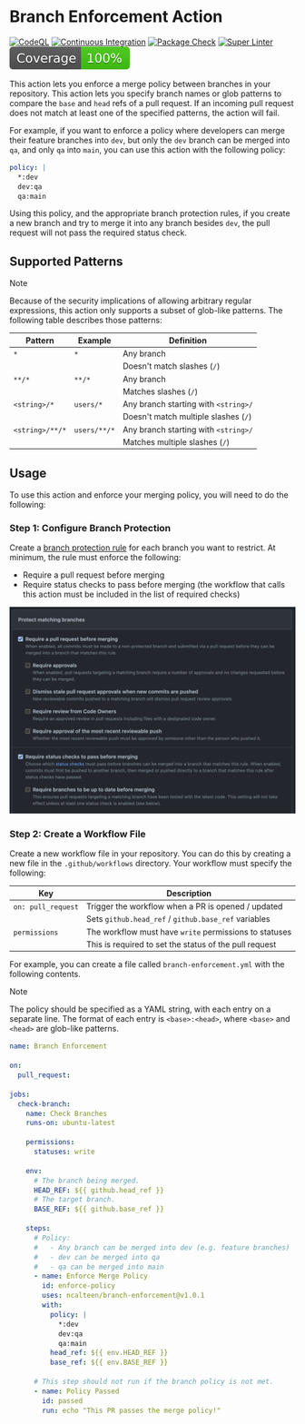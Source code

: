 # Branch Enforcement Action

[![CodeQL](https://github.com/ncalteen/branch-enforcement/actions/workflows/codeql.yml/badge.svg)](https://github.com/ncalteen/branch-enforcement/actions/workflows/codeql.yml)
[![Continuous Integration](https://github.com/ncalteen/branch-enforcement/actions/workflows/continuous-integration.yml/badge.svg)](https://github.com/ncalteen/branch-enforcement/actions/workflows/continuous-integration.yml)
[![Package Check](https://github.com/ncalteen/branch-enforcement/actions/workflows/package-check.yml/badge.svg)](https://github.com/ncalteen/branch-enforcement/actions/workflows/package-check.yml)
[![Super Linter](https://github.com/ncalteen/branch-enforcement/actions/workflows/super-linter.yml/badge.svg)](https://github.com/ncalteen/branch-enforcement/actions/workflows/super-linter.yml)
[![Code Coverage](./badges/coverage.svg)](./badges/coverage.svg)

This action lets you enforce a merge policy between branches in your repository.
This action lets you specify branch names or glob patterns to compare the `base`
and `head` refs of a pull request. If an incoming pull request does not match at
least one of the specified patterns, the action will fail.

For example, if you want to enforce a policy where developers can merge their
feature branches into `dev`, but only the `dev` branch can be merged into `qa`,
and only `qa` into `main`, you can use this action with the following policy:

```yaml
policy: |
  *:dev
  dev:qa
  qa:main
```

Using this policy, and the appropriate branch protection rules, if you create a
new branch and try to merge it into any branch besides `dev`, the pull request
will not pass the required status check.

## Supported Patterns

> [!NOTE]
>
> Because of the security implications of allowing arbitrary regular
> expressions, this action only supports a subset of glob-like patterns. The
> following table describes those patterns:

| Pattern         | Example      | Definition                           |
| --------------- | ------------ | ------------------------------------ |
| `*`             | `*`          | Any branch                           |
|                 |              | Doesn't match slashes (`/`)          |
| `**/*`          | `**/*`       | Any branch                           |
|                 |              | Matches slashes (`/`)                |
| `<string>/*`    | `users/*`    | Any branch starting with `<string>/` |
|                 |              | Doesn't match multiple slashes (`/`) |
| `<string>/**/*` | `users/**/*` | Any branch starting with `<string>/` |
|                 |              | Matches multiple slashes (`/`)       |

## Usage

To use this action and enforce your merging policy, you will need to do the
following:

### Step 1: Configure Branch Protection

Create a
[branch protection rule](https://docs.github.com/en/repositories/configuring-branches-and-merges-in-your-repository/managing-protected-branches/about-protected-branches)
for each branch you want to restrict. At minimum, the rule must enforce the
following:

- Require a pull request before merging
- Require status checks to pass before merging (the workflow that calls this
  action must be included in the list of required checks)

![Example branch protection settings](img/branch-protection.png)

### Step 2: Create a Workflow File

Create a new workflow file in your repository. You can do this by creating a new
file in the `.github/workflows` directory. Your workflow must specify the
following:

| Key                | Description                                            |
| ------------------ | ------------------------------------------------------ |
| `on: pull_request` | Trigger the workflow when a PR is opened / updated     |
|                    | Sets `github.head_ref` / `github.base_ref` variables   |
| `permissions`      | The workflow must have `write` permissions to statuses |
|                    | This is required to set the status of the pull request |

For example, you can create a file called `branch-enforcement.yml` with the
following contents.

> [!NOTE]
>
> The policy should be specified as a YAML string, with each entry on a separate
> line. The format of each entry is `<base>:<head>`, where `<base>` and `<head>`
> are glob-like patterns.

```yaml
name: Branch Enforcement

on:
  pull_request:

jobs:
  check-branch:
    name: Check Branches
    runs-on: ubuntu-latest

    permissions:
      statuses: write

    env:
      # The branch being merged.
      HEAD_REF: ${{ github.head_ref }}
      # The target branch.
      BASE_REF: ${{ github.base_ref }}

    steps:
      # Policy:
      #   - Any branch can be merged into dev (e.g. feature branches)
      #   - dev can be merged into qa
      #   - qa can be merged into main
      - name: Enforce Merge Policy
        id: enforce-policy
        uses: ncalteen/branch-enforcement@v1.0.1
        with:
          policy: |
            *:dev
            dev:qa
            qa:main
          head_ref: ${{ env.HEAD_REF }}
          base_ref: ${{ env.BASE_REF }}

      # This step should not run if the branch policy is not met.
      - name: Policy Passed
        id: passed
        run: echo "This PR passes the merge policy!"
```
